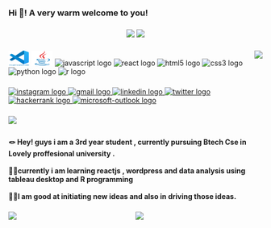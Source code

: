 <h3 align="left">Hi 👋! A very warm welcome to you!</h3>

###

<div align="center">
  <img src="https://vercel-readme-stats-git-main-nalbertcerqueira.vercel.app/api?username=Amanavi75&show_icons=true&border_color=61ff81&bg_color=45,141414,202020,1b4b25&gradient_animation=true&title_color=ffffff&icon_color=61ff81&text_color=b3b3b3" />
  <img src="https://github-readme-stats.vercel.app/api/top-langs/?username=Amanavi75&langs_count=5&theme=tokyonight&show_icons=true&border_color=61ff81&bg_color=45,141414,202020,1b4b25&gradient_animation=true&title_color=ffffff&icon_color=61ff81&text_color=b3b3b3"  />
</div>

###

<img align="right" height="209" src="https://th.bing.com/th/id/R.74b97fc94c3fb519384461a3046e2e4a?rik=c6olcDfQ4uRo6g&riu=http%3a%2f%2fbestanimations.com%2fMusic%2fDancers%2fanime-dancing-girls%2fanime-dancing-girl-16.gif&ehk=bzC%2b108Wxga30TrCcsQBMb6A5AX9SZhkTKDf9SvT0aU%3d&risl=&pid=ImgRaw&r=0"  />

###

<div align="left">
  <img src="https://github.com/devicons/devicon/blob/master/icons/vscode/vscode-original-wordmark.svg" height="30" width="42" alt="javascript logo"  />
  <img src="https://github.com/devicons/devicon/blob/master/icons/java/java-original.svg" height="30" width="42" alt="javascript logo"  />
  <img src="https://cdn.jsdelivr.net/gh/devicons/devicon/icons/javascript/javascript-original.svg" height="30" width="42" alt="javascript logo"  />
  <img src="https://cdn.jsdelivr.net/gh/devicons/devicon/icons/react/react-original.svg" height="30" width="42" alt="react logo"  />
  <img src="https://cdn.jsdelivr.net/gh/devicons/devicon/icons/html5/html5-original.svg" height="30" width="42" alt="html5 logo"  />
  <img src="https://cdn.jsdelivr.net/gh/devicons/devicon/icons/css3/css3-original.svg" height="30" width="42" alt="css3 logo"  />
  <img src="https://cdn.jsdelivr.net/gh/devicons/devicon/icons/python/python-original.svg" height="30" width="42" alt="python logo"  />
  <img src="https://cdn.jsdelivr.net/gh/devicons/devicon/icons/r/r-original.svg" height="30" width="42" alt="r logo"  />
</div>

###

<div align="left">
  <a href="https://www.instagram.com/a__m__a__n__/?hl=en" target="_blank">
    <img src="https://img.shields.io/static/v1?message=Instagram&logo=instagram&label=&color=E4405F&logoColor=white&labelColor=&style=for-the-badge" height="35" alt="instagram logo"  />
  </a>
  <a href="https://myaccount.google.com/u/1/?hl=en_GB&utm_source=OGB&utm_medium=act" target="_blank">
    <img src="https://img.shields.io/static/v1?message=Gmail&logo=gmail&label=&color=D14836&logoColor=white&labelColor=&style=for-the-badge" height="35" alt="gmail logo"  />
  </a>
  <a href="https://www.linkedin.com/in/amanavi75/" target="_blank">
    <img src="https://img.shields.io/static/v1?message=LinkedIn&logo=linkedin&label=&color=0077B5&logoColor=white&labelColor=&style=for-the-badge" height="35" alt="linkedin logo"  />
  </a>
  <a href="https://twitter.com/amanavi1244" target="_blank">
    <img src="https://img.shields.io/static/v1?message=Twitter&logo=twitter&label=&color=1DA1F2&logoColor=white&labelColor=&style=for-the-badge" height="35" alt="twitter logo"  />
  </a>
  <a href="https://www.hackerrank.com/amanavi" target="_blank">
    <img src="https://img.shields.io/static/v1?message=HackerRank&logo=hackerrank&label=&color=2EC866&logoColor=white&labelColor=&style=for-the-badge" height="35" alt="hackerrank logo"  />
  </a>
  <a href="https://myaccount.microsoft.com/?ref=MeControl&login_hint=aman.12013369%40lpu.in&tid=e14e73eb-5251-4388-8d67-8f9f2e2d5a46" target="_blank">
    <img src="https://img.shields.io/static/v1?message=Outlook&logo=microsoft-outlook&label=&color=0078D4&logoColor=white&labelColor=&style=for-the-badge" height="35" alt="microsoft-outlook logo"  />
  </a>
</div>

###

<div align="left">
  <img src="https://profile-counter.glitch.me/amanavi75/count.svg?"  />
</div>

###

<h4 align="left">🪢 Hey! guys i am a 3rd year student , currently pursuing Btech Cse in Lovely proffesional university .<br><br>✍🏽currently i am learning reactjs , wordpress and data analysis using tableau desktop and R programming <br><br>✌🏽I am good at initiating new ideas and also in driving those ideas.</h4>

###

<img align="left" height="240" src="https://www.volusion.com/assets/images/custom-coding.png"  />



<div align="center">
  <img height="200" src="https://i.pinimg.com/originals/78/5a/1b/785a1b9c359640da6bc9cfe3670b42ba.png"  />
</div>


